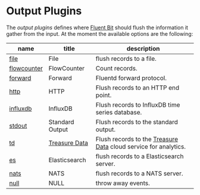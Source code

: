 # Output Plugins

The _output plugins_ defines where [Fluent Bit](http://fluentbit.io) should flush the information it gather from the input. At the moment the available options are the following:

| name                      |  title             | description     |
|---------------------------|--------------------|-----------------|
| [file](file.md)           | File               | flush records to a file. |
| [flowcounter](flowcounter.md)| FlowCounter     | Count records.   |
| [forward](forward.md)     | Forward  | Fluentd forward protocol. |
| [http](http.md)           | HTTP     | Flush records to an HTTP end point. |
| [influxdb](influxdb.md)   | InfluxDB | Flush records to InfluxDB time series database. |
| [stdout](stdout.md)       | Standard Output | Flush records to the standard output.|
| [td](td.md)     | [Treasure Data](http://www.treasuredata.com) | Flush records to the [Treasure Data](http://www.treasuredata.com) cloud service for analytics.|
| [es](elasticsearch.md)     | Elasticsearch | flush records to a Elasticsearch server. |
| [nats](nats.md) | NATS          | flush records to a NATS server. |
| [null](null.md) | NULL          | throw away events. |
